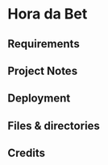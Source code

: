 # Hora da Bet

## Requirements

## Project Notes

## Deployment
 
## Files & directories

## Credits
